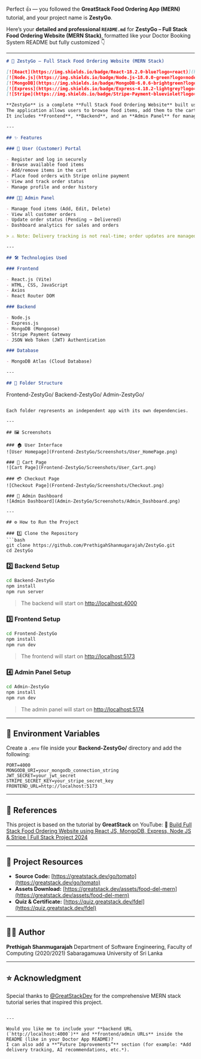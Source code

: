 Perfect 👍 — you followed the **GreatStack Food Ordering App (MERN)** tutorial, and your project name is **ZestyGo**.

Here’s your **detailed and professional `README.md`** for **ZestyGo – Full Stack Food Ordering Website (MERN Stack)**, formatted like your Doctor Booking System README but fully customized 👇

---

```markdown
# 🍔 ZestyGo – Full Stack Food Ordering Website (MERN Stack)

[![React](https://img.shields.io/badge/React-18.2.0-blue?logo=react)](https://react.dev/)
[![Node.js](https://img.shields.io/badge/Node.js-18.0.0-green?logo=node.js)](https://nodejs.org/)
[![MongoDB](https://img.shields.io/badge/MongoDB-6.0.6-brightgreen?logo=mongodb)](https://www.mongodb.com/)
[![Express](https://img.shields.io/badge/Express-4.18.2-lightgrey?logo=express)](https://expressjs.com/)
[![Stripe](https://img.shields.io/badge/Stripe-Payment-blueviolet?logo=stripe)](https://stripe.com/)

**ZestyGo** is a complete **Full Stack Food Ordering Website** built using the **MERN Stack (MongoDB, Express, React, Node.js)**.  
The application allows users to browse food items, add them to the cart, and place orders with secure online payments using **Stripe**.  
It includes **Frontend**, **Backend**, and an **Admin Panel** for managing food items, users, and orders.

---

## ✨ Features

### 🧍 User (Customer) Portal

- Register and log in securely
- Browse available food items
- Add/remove items in the cart
- Place food orders with Stripe online payment
- View and track order status
- Manage profile and order history

### 👨‍🍳 Admin Panel

- Manage food items (Add, Edit, Delete)
- View all customer orders
- Update order status (Pending → Delivered)
- Dashboard analytics for sales and orders

> ⚠️ Note: Delivery tracking is not real-time; order updates are managed by the admin.

---

## 🛠️ Technologies Used

### Frontend

- React.js (Vite)
- HTML, CSS, JavaScript
- Axios
- React Router DOM

### Backend

- Node.js
- Express.js
- MongoDB (Mongoose)
- Stripe Payment Gateway
- JSON Web Token (JWT) Authentication

### Database

- MongoDB Atlas (Cloud Database)

---

## 📁 Folder Structure
```

Frontend-ZestyGo/
Backend-ZestyGo/
Admin-ZestyGo/

````

Each folder represents an independent app with its own dependencies.

---

## 🖼️ Screenshots

### 🏠 User Interface
![User Homepage](Frontend-ZestyGo/Screenshots/User_HomePage.png)

### 🛒 Cart Page
![Cart Page](Frontend-ZestyGo/Screenshots/User_Cart.png)

### 💳 Checkout Page
![Checkout Page](Frontend-ZestyGo/Screenshots/Checkout.png)

### 🧾 Admin Dashboard
![Admin Dashboard](Admin-ZestyGo/Screenshots/Admin_Dashboard.png)

---

## ⚙️ How to Run the Project

### 1️⃣ Clone the Repository
```bash
git clone https://github.com/PrethigahShanmugarajah/ZestyGo.git
cd ZestyGo
````

### 2️⃣ Backend Setup

```bash
cd Backend-ZestyGo
npm install
npm run server
```

> The backend will start on [http://localhost:4000](http://localhost:4000)

### 3️⃣ Frontend Setup

```bash
cd Frontend-ZestyGo
npm install
npm run dev
```

> The frontend will start on [http://localhost:5173](http://localhost:5173)

### 4️⃣ Admin Panel Setup

```bash
cd Admin-ZestyGo
npm install
npm run dev
```

> The admin panel will start on [http://localhost:5174](http://localhost:5174)

---

## 🔑 Environment Variables

Create a `.env` file inside your **Backend-ZestyGo/** directory and add the following:

```
PORT=4000
MONGODB_URI=your_mongodb_connection_string
JWT_SECRET=your_jwt_secret
STRIPE_SECRET_KEY=your_stripe_secret_key
FRONTEND_URL=http://localhost:5173
```

---

## 🧠 References

This project is based on the tutorial by **GreatStack** on YouTube:
🎥 [Build Full Stack Food Ordering Website using React JS, MongoDB, Express, Node JS & Stripe | Full Stack Project 2024](https://youtu.be/eRTTlS0zaW8?si=pbPTBNP1QBG1k3N)

---

## 🔗 Project Resources

- **Source Code:** [https://greatstack.dev/go/tomato](https://greatstack.dev/go/tomato)
- **Assets Download:** [https://greatstack.dev/assets/food-del-mern](https://greatstack.dev/assets/food-del-mern)
- **Quiz & Certificate:** [https://quiz.greatstack.dev/fdel](https://quiz.greatstack.dev/fdel)

---

## 👩‍💻 Author

**Prethigah Shanmugarajah**
Department of Software Engineering, Faculty of Computing (2020/2021)
Sabaragamuwa University of Sri Lanka

---

## ⭐ Acknowledgment

Special thanks to [@GreatStackDev](https://www.youtube.com/@GreatStackDev) for the comprehensive MERN stack tutorial series that inspired this project.

```

---

Would you like me to include your **backend URL (`http://localhost:4000`)** and **frontend/admin URLs** inside the README (like in your Doctor App README)?
I can also add a **“Future Improvements”** section (for example: *Add delivery tracking, AI recommendations, etc.*).
```
